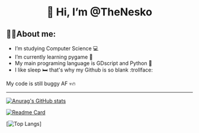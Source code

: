 <h1 align="center">
👋 Hi, I’m @TheNesko
</h1>

##  :man_technologist:About me:

- I’m studying Computer Science :computer:
- I’m currently learning pygame :snake:
- My main programing language is GDscript and Python :sparkling_heart:
- I like sleep :bed: that's why my Github is so blank :trollface:


My code is still buggy AF :skull::fire:

---

[![Anurag's GitHub stats](https://github-readme-stats.vercel.app/api?username=TheNesko&show_icons=true&theme=radical)](https://github.com/anuraghazra/github-readme-stats)

[![Readme Card](https://github-readme-stats.vercel.app/api/pin/?username=TheNesko&repo=PythonRpgRemake&theme=radical)](https://github.com/TheNesko/PythonRpgRemake)

[![Top Langs](https://github-readme-stats.vercel.app/api/top-langs/?username=TheNesko&theme=radical)]

